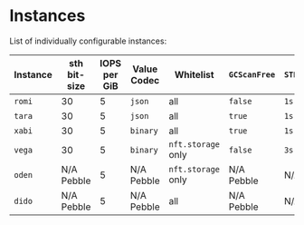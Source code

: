 # Instances

List of individually configurable instances:

| Instance | sth bit-size | IOPS per GiB  | Value Codec  | Whitelist           | `GCScanFree` | `STHSyncInterval` | Running                                                                                                                                       |
|----------|--------------|---------------|--------------|---------------------|--------------|-------------------|-----------------------------------------------------------------------------------------------------------------------------------------------|
| `romi`   | 30           | 5             | `json`       | all                 | `false`      | `1s`              | [945940507682064093e846ecc8578a58a5f16535](https://github.com/filecoin-project/storetheindex/commit/945940507682064093e846ecc8578a58a5f16535) |
| `tara`   | 30           | 5             | `json`       | all                 | `true`       | `1s`              | [945940507682064093e846ecc8578a58a5f16535](https://github.com/filecoin-project/storetheindex/commit/945940507682064093e846ecc8578a58a5f16535) |
| `xabi`   | 30           | 5             | `binary`     | all                 | `true`       | `1s`              | [945940507682064093e846ecc8578a58a5f16535](https://github.com/filecoin-project/storetheindex/commit/945940507682064093e846ecc8578a58a5f16535) |
| `vega`   | 30           | 5             | `binary`     | `nft.storage` only  | `false`      | `3s`              | [9d28b37054ef24f6e8c2f9bfb33c56137e2bbd84](https://github.com/filecoin-project/storetheindex/commit/9d28b37054ef24f6e8c2f9bfb33c56137e2bbd84) |
| `oden`   | N/A Pebble         | 5             | N/A Pebble    | `nft.storage` only | N/A Pebble     | N/A Pebble         | [cf5098acf49b51915b610f3929643489db95f6e7](https://github.com/filecoin-project/storetheindex/commit/cf5098acf49b51915b610f3929643489db95f6e7) |
| `dido`   | N/A Pebble         | 5             | N/A Pebble    | all                | N/A Pebble     | N/A Pebble         | [680835e8b824bfc6c311ebc67ec4e75580897b0b](https://github.com/filecoin-project/storetheindex/commit/680835e8b824bfc6c311ebc67ec4e75580897b0b) |
